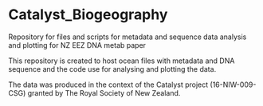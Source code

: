 # Catalyst_Biogeography
Repository for files and scripts for metadata and sequence data analysis and plotting for NZ EEZ DNA metab paper

This repository is created to host ocean files with metadata and DNA sequence and the code use for analysing and plotting the data. 

The data was produced in the context of the Catalyst project (16-NIW-009-CSG) granted by The Royal Society of New Zealand.
